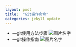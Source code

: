 ```yaml
---
layout: post
title:  "Git操作命令"
categories: jekyll update
---
```

* —git使用方法步骤
![图片名字]({{site.url}}/pic/2018-07-10-git/mygit.png)
* —git操作指南
![图片名字]({{site.url}}/pic/2018-07-10-git/git.png)